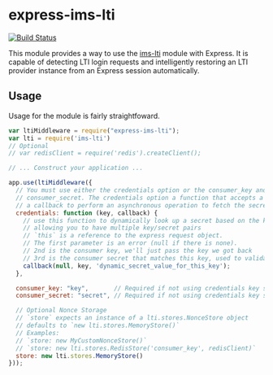 # express-ims-lti

[![Build Status](https://travis-ci.org/Tape/express-ims-lti.svg?branch=master)](https://travis-ci.org/Tape/express-ims-lti)

This module provides a way to use the [ims-lti](https://github.com/omsmith/ims-lti) module with Express. It is capable of detecting LTI login requests and intelligently restoring an LTI provider instance from an Express session automatically.

## Usage

Usage for the module is fairly straightfoward.

```js
var ltiMiddleware = require("express-ims-lti");
var lti = require('ims-lti')
// Optional
// var redisClient = require('redis').createClient();

// ... Construct your application ...

app.use(ltiMiddleware({
  // You must use either the credentials option or the consumer_key and
  // consumer_secret. The credentials option a function that accepts a key and
  // a callback to perform an asynchronous operation to fetch the secret.
  credentials: function (key, callback) {
    // use this function to dynamically look up a secret based on the key
    // allowing you to have multiple key/secret pairs
    // `this` is a reference to the express request object.
    // The first parameter is an error (null if there is none).
    // 2nd is the consumer key, we'll just pass the key we got back
    // 3rd is the consumer secret that matches this key, used to validate the OAuth signature
    callback(null, key, 'dynamic_secret_value_for_this_key');
  },

  consumer_key: "key",       // Required if not using credentials key shown above.
  consumer_secret: "secret", // Required if not using credentials key shown above.

  // Optional Nonce Storage
  // `store` expects an instance of a lti.stores.NonceStore object
  // defaults to `new lti.stores.MemoryStore()`
  // Examples:
  // `store: new MyCustomNonceStore()`
  // `store: new lti.stores.RedisStore('consumer_key', redisClient)`
  store: new lti.stores.MemoryStore()
}));
```
